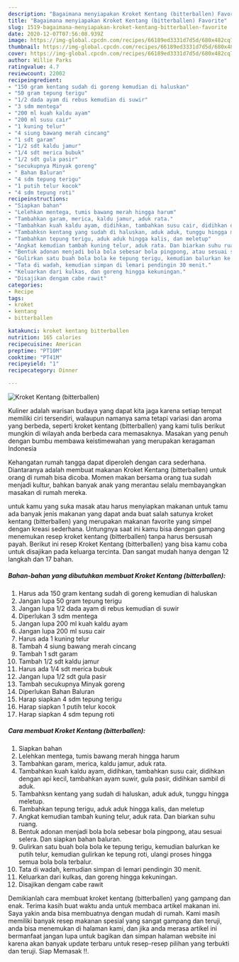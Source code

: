 ```yaml
---
description: "Bagaimana menyiapakan Kroket Kentang (bitterballen) Favorite"
title: "Bagaimana menyiapakan Kroket Kentang (bitterballen) Favorite"
slug: 1519-bagaimana-menyiapakan-kroket-kentang-bitterballen-favorite
date: 2020-12-07T07:56:08.939Z
image: https://img-global.cpcdn.com/recipes/66189ed3331d7d5d/680x482cq70/kroket-kentang-bitterballen-foto-resep-utama.jpg
thumbnail: https://img-global.cpcdn.com/recipes/66189ed3331d7d5d/680x482cq70/kroket-kentang-bitterballen-foto-resep-utama.jpg
cover: https://img-global.cpcdn.com/recipes/66189ed3331d7d5d/680x482cq70/kroket-kentang-bitterballen-foto-resep-utama.jpg
author: Willie Parks
ratingvalue: 4.7
reviewcount: 22002
recipeingredient:
- "150 gram kentang sudah di goreng kemudian di haluskan"
- "50 gram tepung terigu"
- "1/2 dada ayam di rebus kemudian di suwir"
- "3 sdm mentega"
- "200 ml kuah kaldu ayam"
- "200 ml susu cair"
- "1 kuning telur"
- "4 siung bawang merah cincang"
- "1 sdt garam"
- "1/2 sdt kaldu jamur"
- "1/4 sdt merica bubuk"
- "1/2 sdt gula pasir"
- "secukupnya Minyak goreng"
- " Bahan Baluran"
- "4 sdm tepung terigu"
- "1 putih telur kocok"
- "4 sdm tepung roti"
recipeinstructions:
- "Siapkan bahan"
- "Lelehkan mentega, tumis bawang merah hingga harum"
- "Tambahkan garam, merica, kaldu jamur, aduk rata."
- "Tambahkan kuah kaldu ayam, didihkan, tambahkan susu cair, didihkan dengan api kecil, tambahkan ayam suwir, gula pasir, didihkan sambil di aduk."
- "Tambahksn kentang yang sudah di haluskan, aduk aduk, tunggu hingga meletup."
- "Tambahkan tepung terigu, aduk aduk hingga kalis, dan meletup"
- "Angkat kemudian tambah kuning telur, aduk rata. Dan biarkan suhu ruang."
- "Bentuk adonan menjadi bola bola sebesar bola pingpong, atau sesuai selera. Dan siapkan bahan baluran."
- "Gulirkan satu buah bola bola ke tepung terigu, kemudian balurkan ke putih telur, kemudian gulirkan ke tepung roti, ulangi proses hingga semua bola bola terbalur."
- "Tata di wadah, kemudian simpan di lemari pendingin 30 menit."
- "Keluarkan dari kulkas, dan goreng hingga kekuningan."
- "Disajikan dengam cabe rawit"
categories:
- Recipe
tags:
- kroket
- kentang
- bitterballen

katakunci: kroket kentang bitterballen 
nutrition: 165 calories
recipecuisine: American
preptime: "PT10M"
cooktime: "PT41M"
recipeyield: "1"
recipecategory: Dinner

---
```



![Kroket Kentang (bitterballen)](https://img-global.cpcdn.com/recipes/66189ed3331d7d5d/680x482cq70/kroket-kentang-bitterballen-foto-resep-utama.jpg)

Kuliner adalah warisan budaya yang dapat kita jaga karena setiap tempat memiliki ciri tersendiri, walaupun namanya sama tetapi variasi dan aroma yang berbeda, seperti kroket kentang (bitterballen) yang kami tulis berikut mungkin di wilayah anda berbeda cara memasaknya. Masakan yang penuh dengan bumbu membawa keistimewahan yang merupakan keragaman Indonesia

Kehangatan rumah tangga dapat diperoleh dengan cara sederhana. Diantaranya adalah membuat makanan Kroket Kentang (bitterballen) untuk orang di rumah bisa dicoba. Momen makan bersama orang tua sudah menjadi kultur, bahkan banyak anak yang merantau selalu membayangkan masakan di rumah mereka.



untuk kamu yang suka masak atau harus menyiapkan makanan untuk tamu ada banyak jenis makanan yang dapat anda buat salah satunya kroket kentang (bitterballen) yang merupakan makanan favorite yang simpel dengan kreasi sederhana. Untungnya saat ini kamu bisa dengan gampang menemukan resep kroket kentang (bitterballen) tanpa harus bersusah payah.
Berikut ini resep Kroket Kentang (bitterballen) yang bisa kamu coba untuk disajikan pada keluarga tercinta. Dan sangat mudah hanya dengan 12 langkah dan 17 bahan.


<!--inarticleads1-->

##### Bahan-bahan yang dibutuhkan membuat Kroket Kentang (bitterballen):

1. Harus ada 150 gram kentang sudah di goreng kemudian di haluskan
1. Jangan lupa 50 gram tepung terigu
1. Jangan lupa 1/2 dada ayam di rebus kemudian di suwir
1. Diperlukan 3 sdm mentega
1. Jangan lupa 200 ml kuah kaldu ayam
1. Jangan lupa 200 ml susu cair
1. Harus ada 1 kuning telur
1. Tambah 4 siung bawang merah cincang
1. Tambah 1 sdt garam
1. Tambah 1/2 sdt kaldu jamur
1. Harus ada 1/4 sdt merica bubuk
1. Jangan lupa 1/2 sdt gula pasir
1. Tambah secukupnya Minyak goreng
1. Diperlukan  Bahan Baluran
1. Harap siapkan 4 sdm tepung terigu
1. Harap siapkan 1 putih telur kocok
1. Harap siapkan 4 sdm tepung roti




<!--inarticleads2-->

##### Cara membuat  Kroket Kentang (bitterballen):

1. Siapkan bahan
1. Lelehkan mentega, tumis bawang merah hingga harum
1. Tambahkan garam, merica, kaldu jamur, aduk rata.
1. Tambahkan kuah kaldu ayam, didihkan, tambahkan susu cair, didihkan dengan api kecil, tambahkan ayam suwir, gula pasir, didihkan sambil di aduk.
1. Tambahksn kentang yang sudah di haluskan, aduk aduk, tunggu hingga meletup.
1. Tambahkan tepung terigu, aduk aduk hingga kalis, dan meletup
1. Angkat kemudian tambah kuning telur, aduk rata. Dan biarkan suhu ruang.
1. Bentuk adonan menjadi bola bola sebesar bola pingpong, atau sesuai selera. Dan siapkan bahan baluran.
1. Gulirkan satu buah bola bola ke tepung terigu, kemudian balurkan ke putih telur, kemudian gulirkan ke tepung roti, ulangi proses hingga semua bola bola terbalur.
1. Tata di wadah, kemudian simpan di lemari pendingin 30 menit.
1. Keluarkan dari kulkas, dan goreng hingga kekuningan.
1. Disajikan dengam cabe rawit




Demikianlah cara membuat kroket kentang (bitterballen) yang gampang dan enak. Terima kasih buat waktu anda untuk membaca artikel makanan ini. Saya yakin anda bisa membuatnya dengan mudah di rumah. Kami masih memiliki banyak resep makanan spesial yang sangat gampang dan teruji, anda bisa menemukan di halaman kami, dan jika anda merasa artikel ini bermanfaat jangan lupa untuk bagikan dan simpan halaman website ini karena akan banyak update terbaru untuk resep-resep pilihan yang terbukti dan teruji. Siap Memasak !!. 
